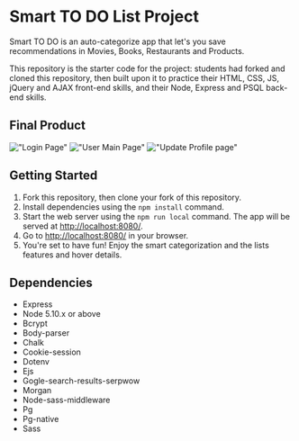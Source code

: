 # Smart TO DO List Project

Smart TO DO is an auto-categorize app that let's you save recommendations in Movies, Books, Restaurants and Products.

This repository is the starter code for the project: students had forked and cloned this repository, then built upon it to practice their HTML, CSS, JS, jQuery and AJAX front-end skills, and their Node, Express and PSQL back-end skills.

## Final Product

!["Login Page"](./docs/Login_Page.png)
!["User Main Page"](./docs/User_Mainpage.png)
!["Update Profile page"](./docs/Update_Profile.png)



## Getting Started

1. Fork this repository, then clone your fork of this repository.
2. Install dependencies using the `npm install` command.
3. Start the web server using the `npm run local` command. The app will be served at <http://localhost:8080/>.
4. Go to <http://localhost:8080/> in your browser.
5. You're set to have fun! Enjoy the smart categorization and the lists features and hover details.

## Dependencies

- Express
- Node 5.10.x or above
- Bcrypt
- Body-parser
- Chalk
- Cookie-session
- Dotenv
- Ejs
- Gogle-search-results-serpwow
- Morgan
- Node-sass-middleware
- Pg
- Pg-native
- Sass
